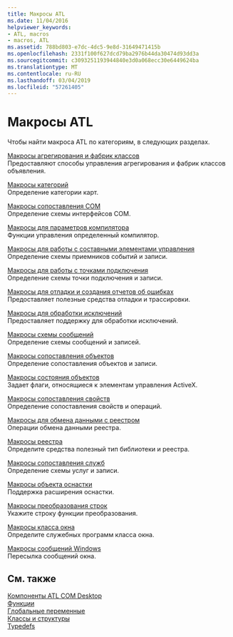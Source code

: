 ```yaml
---
title: Макросы ATL
ms.date: 11/04/2016
helpviewer_keywords:
- ATL, macros
- macros, ATL
ms.assetid: 788bd803-e7dc-4dc5-9e8d-31649471415b
ms.openlocfilehash: 2331f100f627dcd79ba2976b44da30474d93dd3a
ms.sourcegitcommit: c3093251193944840e3d0a068ecc30e6449624ba
ms.translationtype: MT
ms.contentlocale: ru-RU
ms.lasthandoff: 03/04/2019
ms.locfileid: "57261405"
---
```

# <a name="atl-macros"></a>Макросы ATL

Чтобы найти макроса ATL по категориям, в следующих разделах.

[Макросы агрегирования и фабрик классов](../../atl/reference/aggregation-and-class-factory-macros.md)<br/>
Предоставляют способы управления агрегирования и фабрик классов объявления.

[Макросы категорий](../../atl/reference/category-macros.md)<br/>
Определение категории карт.

[Макросы сопоставления COM](../../atl/reference/com-map-macros.md)<br/>
Определение схемы интерфейсов COM.

[Макросы для параметров компилятора](../../atl/reference/compiler-options-macros.md)<br/>
Функции управления определенный компилятор.

[Макросы для работы с составными элементами управления](../../atl/reference/composite-control-macros.md)<br/>
Определение схемы приемников событий и записи.

[Макросы для работы с точками подключения](../../atl/reference/connection-point-macros.md)<br/>
Определение схемы точки подключения и записи.

[Макросы для отладки и создания отчетов об ошибках](../../atl/reference/debugging-and-error-reporting-macros.md)<br/>
Предоставляет полезные средства отладки и трассировки.

[Макросы для обработки исключений](../../atl/reference/exception-handling-macros.md)<br/>
Предоставляет поддержку для обработки исключений.

[Макросы схемы сообщений](../../atl/reference/message-map-macros-atl.md)<br/>
Определение схемы сообщений и записей.

[Макросы сопоставления объектов](../../atl/reference/object-map-macros.md)<br/>
Определение сопоставления объектов и записи.

[Макросы состояния объектов](../../atl/reference/object-status-macros.md)<br/>
Задает флаги, относящиеся к элементам управления ActiveX.

[Макросы сопоставления свойств](../../atl/reference/property-map-macros.md)<br/>
Определение сопоставления свойств и операций.

[Макросы для обмена данными с реестром](../../atl/reference/registry-data-exchange-macros.md)<br/>
Операции обмена данными реестра.

[Макросы реестра](../../atl/reference/registry-macros.md)<br/>
Определите средства полезный тип библиотеки и реестра.

[Макросы сопоставления служб](../../atl/reference/service-map-macros.md)<br/>
Определение схемы услуг и записи.

[Макросы объекта оснастки](../../atl/reference/snap-in-object-macros.md)<br/>
Поддержка расширения оснастки.

[Макросы преобразования строк](string-conversion-macros.md)<br/>
Укажите строку функции преобразования.

[Макросы класса окна](../../atl/reference/window-class-macros.md)<br/>
Определите служебных программ класса окна.

[Макросы сообщений Windows](../../atl/reference/windows-messages-macros.md)<br/>
Пересылка сообщений окна.

## <a name="see-also"></a>См. также

[Компоненты ATL COM Desktop](../../atl/atl-com-desktop-components.md)<br/>
[Функции](../../atl/reference/atl-functions.md)<br/>
[Глобальные переменные](../../atl/reference/atl-global-variables.md)<br/>
[Классы и структуры](../../atl/reference/atl-classes.md)<br/>
[Typedefs](../../atl/reference/atl-typedefs.md)
